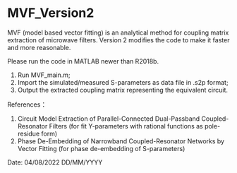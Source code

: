 # MVF_Version2
MVF (model based vector fitting) is an analytical method for coupling matrix extraction of microwave filters. Version 2 modifies the code to make it faster and more reasonable. 

Please run the code in MATLAB newer than R2018b.
1. Run MVF_main.m;
2. Import the simulated/measured S-parameters as data file in .s2p format;
3. Output the extracted coupling matrix representing the equivalent circuit.

References：
1. Circuit Model Extraction of Parallel-Connected Dual-Passband Coupled-Resonator Filters (for fit Y-parameters with rational functions as pole-residue form)
2. Phase De-Embedding of Narrowband Coupled-Resonator Networks by Vector Fitting (for phase de-embedding of S-parameters)

Date: 04/08/2022 DD/MM/YYYY
